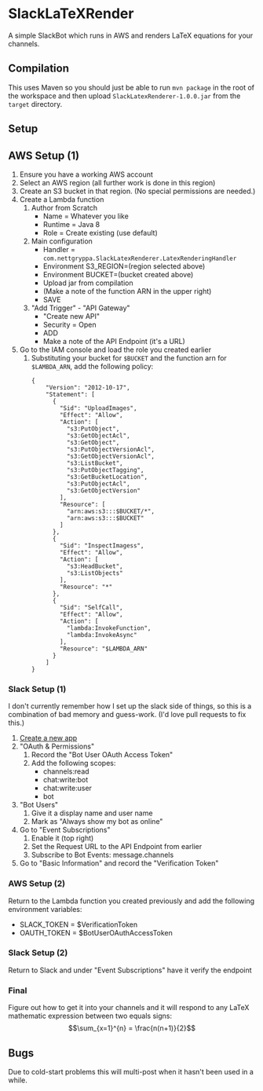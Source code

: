 # SlackLaTeXRender
A simple SlackBot which runs in AWS and renders LaTeX equations for your channels.

## Compilation

This uses Maven so you should just be able to run `mvn package` in the root of the workspace and then upload `SlackLatexRenderer-1.0.0.jar` from the `target` directory.

## Setup

## AWS Setup (1)
1. Ensure you have a working AWS account
2. Select an AWS region (all further work is done in this region)
3. Create an S3 bucket in that region. (No special permissions are needed.)
4. Create a Lambda function
    1. Author from Scratch
        * Name = Whatever you like
        * Runtime = Java 8
        * Role = Create existing (use default)
    2. Main configuration
        * Handler = `com.nettgryppa.SlackLatexRenderer.LatexRenderingHandler`
        * Environment S3_REGION=(region selected above)
        * Environment BUCKET=(bucket created above)
        * Upload jar from compilation
        * (Make a note of the function ARN in the upper right)
        * SAVE
    3. "Add Trigger" - "API Gateway"
        * "Create new API"
        * Security = Open
        * ADD
        * Make a note of the API Endpoint (it's a URL)
5. Go to the IAM console and load the role you created earlier
    1. Substituting your bucket for `$BUCKET` and the function arn for `$LAMBDA_ARN`, add the following policy:
        ```
        {
            "Version": "2012-10-17",
            "Statement": [
              {
                "Sid": "UploadImages",
                "Effect": "Allow",
                "Action": [
                  "s3:PutObject",
                  "s3:GetObjectAcl",
                  "s3:GetObject",
                  "s3:PutObjectVersionAcl",
                  "s3:GetObjectVersionAcl",
                  "s3:ListBucket",
                  "s3:PutObjectTagging",
                  "s3:GetBucketLocation",
                  "s3:PutObjectAcl",
                  "s3:GetObjectVersion"
                ],
                "Resource": [
                  "arn:aws:s3:::$BUCKET/*",
                  "arn:aws:s3:::$BUCKET"
                ]
              },
              {
                "Sid": "InspectImagess",
                "Effect": "Allow",
                "Action": [
                  "s3:HeadBucket",
                  "s3:ListObjects"
                ],
                "Resource": "*"
              },
              {
                "Sid": "SelfCall",
                "Effect": "Allow",
                "Action": [
                  "lambda:InvokeFunction",
                  "lambda:InvokeAsync"
                ],
                "Resource": "$LAMBDA_ARN"
              }
            ]
        }
        ```
    
### Slack Setup (1)
I don't currently remember how I set up the slack side of things, so this is a combination of bad memory and guess-work. (I'd love pull requests to fix this.)
1. [Create a new app](https://api.slack.com/apps?new_app=1)
2. "OAuth & Permissions"
    1. Record the "Bot User OAuth Access Token"
    2. Add the following scopes:
        * channels:read 
        * chat:write:bot 
        * chat:write:user
        * bot
3. "Bot Users"
    1. Give it a display name and user name
    2. Mark as "Always show my bot as online"
4. Go to "Event Subscriptions"
    1. Enable it (top right)
    2. Set the Request URL to the API Endpoint from earlier
    2. Subscribe to Bot Events: message.channels
5. Go to "Basic Information" and record the "Verification Token"

### AWS Setup (2)
Return to the Lambda function you created previously and add the following environment variables:
* SLACK_TOKEN = $VerificationToken
* OAUTH_TOKEN = $BotUserOAuthAccessToken

### Slack Setup (2)
Return to Slack and under "Event Subscriptions" have it verify the endpoint

### Final
Figure out how to get it into your channels and it will respond to any LaTeX mathematic expression between two equals signs:
    $$\sum_{x=1}^{n} = \frac{n(n+1)}{2}$$
    

## Bugs
Due to cold-start problems this will multi-post when it hasn't been used in a while.
